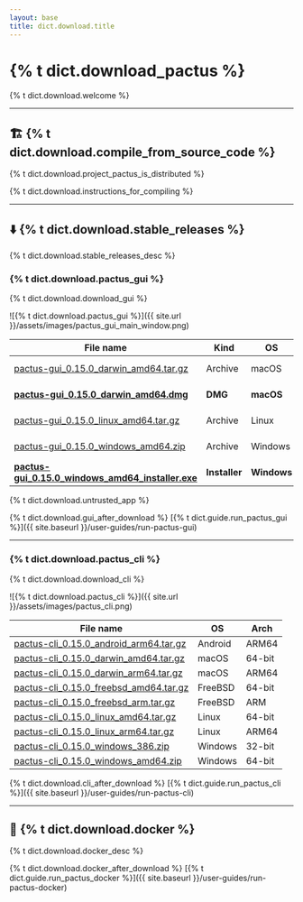 ```yaml
---
layout: base
title: dict.download.title
---
```


# {% t dict.download_pactus %}

{% t dict.download.welcome %}

---

## 🏗️ {% t dict.download.compile_from_source_code %}

{% t dict.download.project_pactus_is_distributed %}

{% t dict.download.instructions_for_compiling %}

---

## ⬇️ {% t dict.download.stable_releases %}

{% t dict.download.stable_releases_desc %}

### {% t dict.download.pactus_gui %}

{% t dict.download.download_gui %}

![{% t dict.download.pactus_gui %}]({{ site.url }}/assets/images/pactus_gui_main_window.png)

| **File name**                                                                                                                                                         | **Kind**      | **OS**      | **Arch** |
| --------------------------------------------------------------------------------------------------------------------------------------------------------------------- | ------------- | ----------- | -------- |
| [pactus-gui_0.15.0_darwin_amd64.tar.gz](https://github.com/pactus-project/pactus/releases/download/v0.15.0/pactus-gui_0.15.0_darwin_amd64.tar.gz)                     | Archive       | macOS       | 64-bit   |
| [**pactus-gui_0.15.0_darwin_amd64.dmg**](https://github.com/pactus-project/pactus/releases/download/v0.15.0/pactus-gui_0.15.0_darwin_amd64.dmg)                       | **DMG**       | **macOS**   | 64-bit   |
| [pactus-gui_0.15.0_linux_amd64.tar.gz](https://github.com/pactus-project/pactus/releases/download/v0.15.0/pactus-gui_0.15.0_linux_amd64.tar.gz)                       | Archive       | Linux       | 64-bit   |
| [pactus-gui_0.15.0_windows_amd64.zip](https://github.com/pactus-project/pactus/releases/download/v0.15.0/pactus-gui_0.15.0_windows_amd64.zip)                         | Archive       | Windows     | 64-bit   |
| [**pactus-gui_0.15.0_windows_amd64_installer.exe**](https://github.com/pactus-project/pactus/releases/download/v0.15.0/pactus-gui_0.15.0_windows_amd64_installer.exe) | **Installer** | **Windows** | 64-bit   |

<div class="alert alert-warning">
  {% t dict.download.untrusted_app %}
</div>

{% t dict.download.gui_after_download %} [{% t dict.guide.run_pactus_gui %}]({{ site.baseurl }}/user-guides/run-pactus-gui)

---

### {% t dict.download.pactus_cli %}

{% t dict.download.download_cli %}

![{% t dict.download.pactus_cli %}]({{ site.url }}/assets/images/pactus_cli.png)

| **File name**                                                                                                                                       | **OS**  | **Arch** |
| --------------------------------------------------------------------------------------------------------------------------------------------------- | ------- | -------- |
| [pactus-cli_0.15.0_android_arm64.tar.gz](https://github.com/pactus-project/pactus/releases/download/v0.15.0/pactus-cli_0.15.0_android_arm64.tar.gz) | Android | ARM64    |
| [pactus-cli_0.15.0_darwin_amd64.tar.gz](https://github.com/pactus-project/pactus/releases/download/v0.15.0/pactus-cli_0.15.0_darwin_amd64.tar.gz)   | macOS   | 64-bit   |
| [pactus-cli_0.15.0_darwin_arm64.tar.gz](https://github.com/pactus-project/pactus/releases/download/v0.15.0/pactus-cli_0.15.0_darwin_arm64.tar.gz)   | macOS   | ARM64    |
| [pactus-cli_0.15.0_freebsd_amd64.tar.gz](https://github.com/pactus-project/pactus/releases/download/v0.15.0/pactus-cli_0.15.0_freebsd_amd64.tar.gz) | FreeBSD | 64-bit   |
| [pactus-cli_0.15.0_freebsd_arm.tar.gz](https://github.com/pactus-project/pactus/releases/download/v0.15.0/pactus-cli_0.15.0_freebsd_arm.tar.gz)     | FreeBSD | ARM      |
| [pactus-cli_0.15.0_linux_amd64.tar.gz](https://github.com/pactus-project/pactus/releases/download/v0.15.0/pactus-cli_0.15.0_linux_amd64.tar.gz)     | Linux   | 64-bit   |
| [pactus-cli_0.15.0_linux_arm64.tar.gz](https://github.com/pactus-project/pactus/releases/download/v0.15.0/pactus-cli_0.15.0_linux_arm64.tar.gz)     | Linux   | ARM64    |
| [pactus-cli_0.15.0_windows_386.zip](https://github.com/pactus-project/pactus/releases/download/v0.15.0/pactus-cli_0.15.0_windows_386.zip)           | Windows | 32-bit   |
| [pactus-cli_0.15.0_windows_amd64.zip](https://github.com/pactus-project/pactus/releases/download/v0.15.0/pactus-cli_0.15.0_windows_amd64.zip)       | Windows | 64-bit   |

{% t dict.download.cli_after_download %} [{% t dict.guide.run_pactus_cli %}]({{ site.baseurl }}/user-guides/run-pactus-cli)

---

## 🐳 {% t dict.download.docker %}

{% t dict.download.docker_desc %}

{% t dict.download.docker_after_download %} [{% t dict.guide.run_pactus_docker %}]({{ site.baseurl }}/user-guides/run-pactus-docker)
